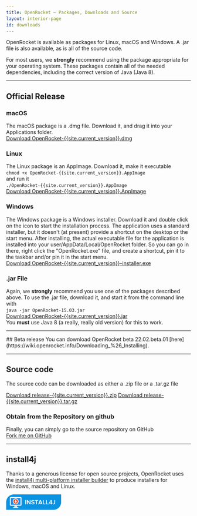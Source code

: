 ```yaml
---
title: OpenRocket — Packages, Downloads and Source
layout: interior-page
id: downloads
---
```


<div class="downloads">
  <div class="container" markdown="1">

OpenRocket is available as packages for Linux, macOS and Windows.  A .jar file
is also available, as is all of the source code.

For most users, we **strongly** recommend using the package
appropriate for your operating system. These packages contain all of
the needed dependencies, including the correct version of Java (Java 8).

<hr/>

## Official Release

### macOS
The macOS package is a .dmg file.  Download it, and drag it into your
Applications folder.  
<a class="btn btn-primary btn-lg" href="https://github.com/openrocket/openrocket/releases/download/release-{{site.current_version}}/OpenRocket-{{site.current_version}}.dmg" role="button">Download OpenRocket-{{site.current_version}}.dmg</a>

### Linux
The Linux package is an AppImage.  Download it, make it executable  
`chmod +x OpenRocket-{{site.current_version}}.AppImage`  
and run it  
`./OpenRocket-{{site.current_version}}.AppImage`  
<a class="btn btn-primary btn-lg" href="https://github.com/openrocket/openrocket/releases/download/release-{{site.current_version}}/OpenRocket-{{site.current_version}}.AppImage" role="button">Download OpenRocket-{{site.current_version}}.AppImage</a>

### Windows
The Windows package is a Windows installer.  Download
it and double click on the icon to start the installation process.
The application uses a standard installer, but it doesn't (at present)
provide a shortcut on the desktop or the start menu. After installing, the actual
executable file for the application is installed into your user/AppData/Local/OpenRocket
folder. So you can go in there, right click the "OpenRocket.exe" file, and create a shortcut,
pin it to the taskbar and/or pin it in the start menu.  
<a class="btn btn-primary btn-lg" href="https://github.com/openrocket/openrocket/releases/download/release-{{site.current_version}}/OpenRocket-{{site.current_version}}-installer.exe" role="button">Download OpenRocket-{{site.current_version}}-installer.exe</a>

### .jar File
Again, we **strongly** recommend you use one of the packages described
above.  To use the .jar file, download it, and start it from the
command line with  
`java -jar OpenRocket-15.03.jar`  
<a class="btn btn-primary btn-lg" href="https://github.com/openrocket/openrocket/releases/download/release-{{site.current_version}}/OpenRocket-{{site.current_version}}.jar" role="button">Download OpenRocket-{{site.current_version}}.jar</a>  
You **must** use Java 8 (a really, really old version) for this to work.

<hr/>
## Beta release
You can download OpenRocket beta 22.02.beta.01 [here](https://wiki.openrocket.info/Downloading_%26_Installing).

<hr/>

## Source code
The source code can be downloaded as either a .zip file or a .tar.gz file  
<div><a class="btn btn-primary btn-lg" href="https://github.com/openrocket/openrocket/archive/refs/tags/release-{{site.current_version}}.zip" role="button">Download release-{{site.current_version}}.zip</a>  
<a class="btn btn-primary btn-lg" href="https://github.com/openrocket/openrocket/archive/refs/tags/release-{{site.current_version}}.tar.gz" role="button">Download release-{{site.current_version}}.tar.gz</a>  </div>


### Obtain from the Repository on github
Finally, you can simply go to the source repository on GitHub  
<a class="btn btn-success btn-lg" href="https://github.com/openrocket/openrocket" role="button">Fork me on GitHub</a>
  </div>
</div>

<hr/>

## install4j

Thanks to a generous license for open source projects, OpenRocket uses
the [install4j multi-platform installer builder](https://www.ej-technologies.com/products/install4j/overview.html) to produce installers for Windows, macOS and Linux. 

<a href="https://www.ej-technologies.com/products/install4j/overview.html" role="button">
    <img alt="Download install4j" src="img/install4j_download_btn.png">
</a>
